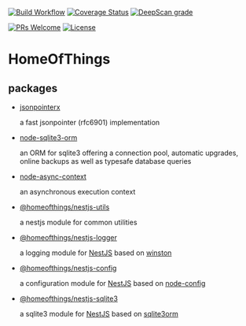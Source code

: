 [![Build Workflow](https://github.com/gms1/HomeOfThings/actions/workflows/build.yml/badge.svg?branch=master)](https://github.com/gms1/HomeOfThings/actions/workflows/build.yml)
[![Coverage Status](https://codecov.io/gh/gms1/HomeOfThings/branch/master/graph/badge.svg)](https://codecov.io/gh/gms1/HomeOfThings)
[![DeepScan grade](https://deepscan.io/api/teams/439/projects/987/branches/1954/badge/grade.svg)](https://deepscan.io/dashboard#view=project&tid=439&pid=987&bid=1954)

[![PRs Welcome](https://img.shields.io/badge/PRs-welcome-brightgreen.svg?style=flat-square)](http://makeapullrequest.com)
[![License](https://img.shields.io/github/license/gms1/HomeOfThings)](https://github.com/gms1/HomeOfThings/blob/master/LICENSE)

# HomeOfThings

## packages

- [jsonpointerx](packages/js/jsonpointerx/README.md)

  a fast jsonpointer (rfc6901) implementation

- [node-sqlite3-orm](packages/node/sqlite3orm/README.md)

  an ORM for sqlite3 offering a connection pool, automatic upgrades, online backups as well as typesafe database queries

- [node-async-context](packages/node/asyncctx/README.md)

  an asynchronous execution context

- [@homeofthings/nestjs-utils](packages/node/@homeofthings/nestjs-utils/README.md)

  a nestjs module for common utilities

- [@homeofthings/nestjs-logger](packages/node/@homeofthings/nestjs-logger/README.md)

  a logging module for [NestJS](https://docs.nestjs.com/) based on [winston](https://www.npmjs.com/package/winston)

- [@homeofthings/nestjs-config](packages/node/@homeofthings/nestjs-config/README.md)

  a configuration module for [NestJS](https://docs.nestjs.com/) based on [node-config](https://www.npmjs.com/package/config)

- [@homeofthings/nestjs-sqlite3](packages/node/@homeofthings/nestjs-sqlite3/README.md)

  a sqlite3 module for [NestJS](https://docs.nestjs.com/) based on [sqlite3orm](packages/node/sqlite3orm/README.md)
